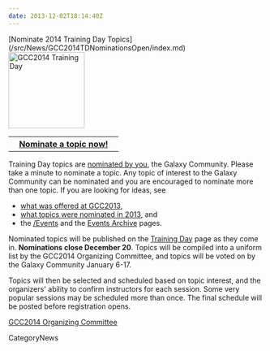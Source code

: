 ```yaml
---
date: 2013-12-02T18:14:40Z
---
```

<div class='newsItemHeader'>[Nominate 2014 Training Day Topics](/src/News/GCC2014TDNominationsOpen/index.md)</div>

<div class='right'><a href='/Events/GCC2014/TrainingDay'><img src='/Images/Logos/GCC2014LogoTall200.png' alt='GCC2014 Training Day' width="150" /></a></div>

<table>
  <tr>
    <th> &nbsp;&nbsp; <a href='http://bit.ly/gcc2014tdnom'>Nominate a topic now!</a> &nbsp;&nbsp; </th>
  </tr>
</table>


Training Day topics are [nominated by you](http://bit.ly/gcc2014tdnom), the Galaxy Community.  Please take a minute to nominate a topic.  Any topic of interest to the Galaxy Community can be nominated and you are encouraged to nominate more than one topic. If you are looking for ideas, see 
* [what was offered at GCC2013](/src/Events/GCC2013/TrainingDay/index.md),  
* [what topics were nominated in 2013](http://bit.ly/1i2j1gN), and
* the [/Events](/Events) and the [Events Archive](/src/Events/Archive/index.md) pages.

Nominated topics will be published on the [Training Day](/src/Events/GCC2014/TrainingDay/index.md) page as they come in.  **Nominations close December 20**.  Topics will be compiled into a uniform list by the GCC2014 Organizing Committee, and topics will be voted on by the Galaxy Community January 6-17.

Topics will then be selected and scheduled based on topic interest, and the organizers' ability to confirm instructors for each session.  Some very popular sessions may be scheduled more than once. The final schedule will be posted before registration opens.

[GCC2014 Organizing Committee](/src/Events/GCC2014/Organizers/index.md)


CategoryNews
